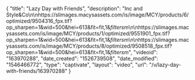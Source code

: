 {
    "title": "Lazy Day with Friends",
    "description": "Inc and Style&Co\n\nhttps:\/\/slimages.macysassets.com\/is\/image\/MCY\/products\/6\/optimized\/9504316_fpx.tif?op_sharpen=1&wid=500&hei=613&fit=fit,1&$filtersm$\n\nhttps:\/\/slimages.macysassets.com\/is\/image\/MCY\/products\/1\/optimized\/9551901_fpx.tif?op_sharpen=1&wid=500&hei=613&fit=fit,1&$filtersm$\n\nhttps:\/\/slimages.macysassets.com\/is\/image\/MCY\/products\/8\/optimized\/9508518_fpx.tif?op_sharpen=1&wid=500&hei=613&fit=fit,1&$filtersm$",
    "videoid": "163970288",
    "date_created": "1526739508",
    "date_modified": "1546466772",
    "type": "captivate",
    "layout": "video",
    "url": "\/v\/lazy-day-with-friends\/163970288"
}
